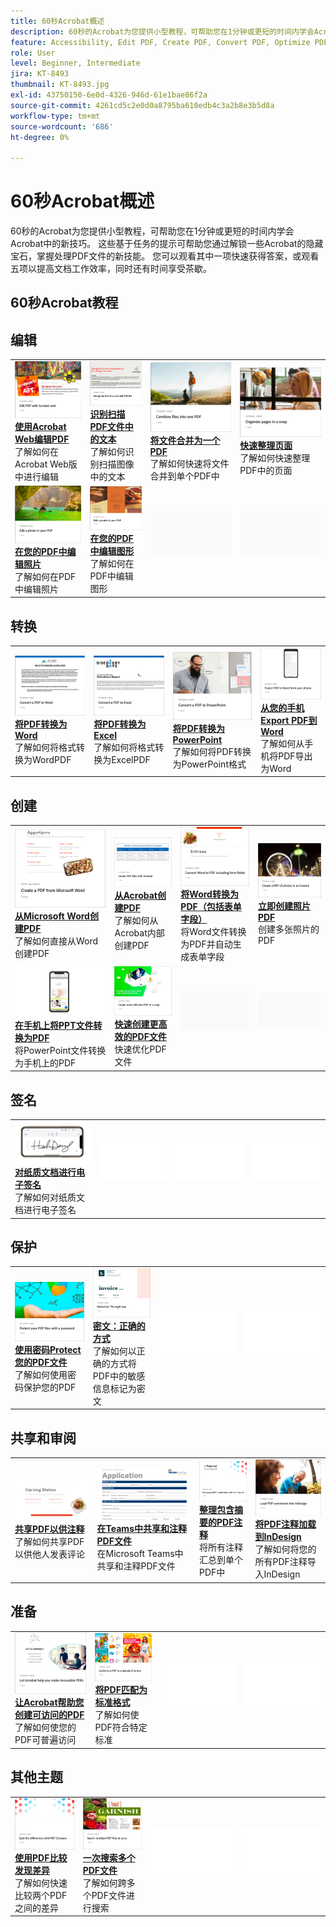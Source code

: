 ```yaml
---
title: 60秒Acrobat概述
description: 60秒的Acrobat为您提供小型教程，可帮助您在1分钟或更短的时间内学会Acrobat中的新技巧
feature: Accessibility, Edit PDF, Create PDF, Convert PDF, Optimize PDF, Sign, Security, Share, Collaboration
role: User
level: Beginner, Intermediate
jira: KT-8493
thumbnail: KT-8493.jpg
exl-id: 43750150-6e0d-4326-946d-61e1bae86f2a
source-git-commit: 4261cd5c2e0d0a8795ba610edb4c3a2b8e3b5d8a
workflow-type: tm+mt
source-wordcount: '686'
ht-degree: 0%

---
```


# 60秒Acrobat概述

60秒的Acrobat为您提供小型教程，可帮助您在1分钟或更短的时间内学会Acrobat中的新技巧。 这些基于任务的提示可帮助您通过解锁一些Acrobat的隐藏宝石，掌握处理PDF文件的新技能。 您可以观看其中一项快速获得答案，或观看五项以提高文档工作效率，同时还有时间享受茶歇。

## 60秒Acrobat教程

## 编辑

<table style="table-layout:fixed">
<tr>
   <td>
    <a href="edit.md">
      <img alt="使用Acrobat Web版编辑PDF" src="../assets/60-edit-web.png" />
    </a>
    <div>
    <a href="edit.md"><strong>使用Acrobat Web编辑PDF</strong></a>
    </div>
    了解如何在Acrobat Web版中进行编辑
    <br>
  </td>
  <td>
    <a href="textrecognition.md">
      <img alt="识别扫描PDF文件中的文本" src="../assets/60-ocr.png" />
    </a>
    <div>
    <a href="textrecognition.md"><strong>识别扫描PDF文件中的文本</strong></a>
    </div>
    了解如何识别扫描图像中的文本
    <br>
  </td>
  <td>
    <a href="combine-to-one-pdf.md">
      <img alt="将多个文件合并为一个PDF" src="../assets/60-combine.png" />
    </a>
    <div>
    <a href="combine-to-one-pdf.md"><strong>将文件合并为一个PDF</strong></a>
    </div>
    了解如何快速将文件合并到单个PDF中
    <br>
  </td>
   <td>
    <a href="organize.md">
      <img alt="快速整理页面" src="../assets/60-organize.png" />
    </a>
    <div>
    <a href="organize.md"><strong>快速整理页面</strong></a>
    </div>
    了解如何快速整理PDF中的页面
    <br>
  </td>
</tr>
<tr>
  <td>
    <a href="editphoto.md">
      <img alt="在您的PDF中编辑照片" src="../assets/60-edit-photo.png" />
    </a>
    <div>
    <a href="editphoto.md"><strong>在您的PDF中编辑照片</strong></a>
    </div>
    了解如何在PDF中编辑照片
  </td>
  <td>
    <a href="editgraphic.md">
      <img alt="在PDF中编辑图形" src="../assets/60-edit-graphic.png" />
    </a>
    <div>
    <a href="editgraphic.md"><strong>在您的PDF中编辑图形</strong></a>
    </div>
    了解如何在PDF中编辑图形
  </td>
  <td>
      <img alt="间隔物" src="../assets/Grayspacer.png" />
        <div>
        <br>
  </td>
  <td>
      <img alt="间隔物" src="../assets/Grayspacer.png" />
        <div>
        <br>
  </td>
</tr>
</table>

## 转换

<table style="table-layout:fixed">
<tr>
  <td>
    <a href="convert-pdf-word.md">
      <img alt="将PDF转换为Word" src="../assets/60-convert-word.png" />
    </a>
    <div>
    <a href="convert-pdf-word.md"><strong>将PDF转换为Word</strong></a>
    </div>
    了解如何将格式转换为WordPDF
  </td>
 <td>
    <a href="convert-pdf-excel.md">
      <img alt="将PDF转换为Excel" src="../assets/60-convert-excel.png" />
    </a>
    <div>
    <a href="convert-pdf-excel.md"><strong>将PDF转换为Excel</strong></a>
    </div>
    了解如何将格式转换为ExcelPDF
  </td>
  <td>
    <a href="convert-pdf-powerpoint.md">
      <img alt="将PDF转换为PowerPoint" src="../assets/60-convert-pptx.png" />
    </a>
    <div>
    <a href="convert-pdf-powerpoint.md"><strong>将PDF转换为PowerPoint</strong></a>
    </div>
    了解如何将PDF转换为PowerPoint格式
  </td>
  <td>
    <a href="exportwordphone.md">
      <img alt="从手机Export PDF到Word" src="../assets/60-export-word-phone.png" />
    </a>
    <div>
    <a href="exportwordphone.md"><strong>从您的手机Export PDF到Word</strong></a>
    </div>
    了解如何从手机将PDF导出为Word
  </td>
</tr>
</table>

## 创建

<table style="table-layout:fixed">
<tr>
  <td>
    <a href="word-to-pdf.md">
      <img alt="从Microsoft Word创建PDF" src="../assets/60-create-word.png" />
    </a>
    <div>
    <a href="word-to-pdf.md"><strong>从Microsoft Word创建PDF</strong></a>
    </div>
    了解如何直接从Word创建PDF
  </td>
  <td>
    <a href="create-from-acrobat.md">
      <img alt="从Acrobat创建PDF" src="../assets/60-create-acrobat.png" />
    </a>
    <div>
    <a href="create-from-acrobat.md"><strong>从Acrobat创建PDF</strong></a>
    </div>
    了解如何从Acrobat内部创建PDF
  <td>
    <a href="wordform.md">
      <img alt="将Word转换为PDF（包括表单字段）" src="../assets/60-convert-word-form.png" />
    </a>
    <div>
    <a href="wordform.md"><strong>将Word转换为PDF（包括表单字段）</strong></a>
    </div>
    将Word文件转换为PDF并自动生成表单字段
  </td>
  <td>
    <a href="photo.md">
      <img alt="立即创建照片PDF" src="../assets/60-create-photos.png" />
    </a>
    <div>
    <a href="photo.md"><strong>立即创建照片PDF</strong></a>
    </div>
    创建多张照片的PDF
  </td>
</tr>
<tr>
  <td>
    <a href="phone.md">
      <img alt="在手机上将PPT文件转换为PDF" src="../assets/60-pptx-phone.png" />
    </a>
    <div>
    <a href="phone.md"><strong>在手机上将PPT文件转换为PDF</strong></a>
    </div>
    将PowerPoint文件转换为手机上的PDF
  </td>
  <td>
    <a href="optimize.md">
      <img alt="快速创建更高效的PDF文件" src="../assets/60-efficient.png" />
    </a>
    <div>
    <a href="optimize.md"><strong>快速创建更高效的PDF文件</strong></a>
    </div>
    快速优化PDF文件
  </td>
  <td>
      <img alt="间隔物" src="../assets/Grayspacer.png" />
        <div>
        <br>
  </td>
  <td>
      <img alt="间隔物" src="../assets/Grayspacer.png" />
        <div>
        <br>
  </td>
</tr>
</table>

## 签名

<table style="table-layout:fixed">
<tr>
  <td>
    <a href="sign.md">
      <img alt="对纸质文档进行电子签名" src="../assets/60-signature.png" />
    </a>
    <div>
    <a href="sign.md"><strong>对纸质文档进行电子签名</strong></a>
    </div>
    了解如何对纸质文档进行电子签名
  </td>
  <td>
      <img alt="间隔物" src="../assets/Whitespacer.png" />
        <div>
        <br>
  </td>
  <td>
      <img alt="间隔物" src="../assets/Whitespacer.png" />
        <div>
        <br>
  </td>
  <td>
      <img alt="间隔物" src="../assets/Whitespacer.png" />
        <div>
        <br>
  </td>
</tr>
</table>

## 保护

<table style="table-layout:fixed">
<tr>
  <td>
    <a href="protect.md">
      <img alt="使用密码Protect您的PDF文件" src="../assets/60-protect.png" />
    </a>
    <div>
    <a href="protect.md"><strong>使用密码Protect您的PDF文件</strong></a>
    </div>
    了解如何使用密码保护您的PDF
  </td>
  <td>
    <a href="redaction.md">
      <img alt="密文：正确方法" src="../assets/60-redaction.png" />
    </a>
    <div>
    <a href="redaction.md"><strong>密文：正确的方式</strong></a>
    </div>
    了解如何以正确的方式将PDF中的敏感信息标记为密文
  </td>
  <td>
      <img alt="间隔物" src="../assets/Whitespacer.png" />
        <div>
        <br>
  </td>
  <td>
      <img alt="间隔物" src="../assets/Whitespacer.png" />
        <div>
        <br>
  </td>
</tr>
</table>

## 共享和审阅

<table style="table-layout:fixed">
<tr>
  <td>
    <a href="share-comment.md">
      <img alt="共享PDF以供注释" src="../assets/60-share-comment.png" />
    </a>
    <div>
    <a href="share-comment.md"><strong>共享PDF以供注释</strong></a>
    </div>
    了解如何共享PDF以供他人发表评论
  </td>
  <td>
    <a href="share-comment-teams.md">
      <img alt="在Teams中共享和注释PDF文件" src="../assets/60-share-teams.png" />
    </a>
    <div>
    <a href="share-comment-teams.md"><strong>在Teams中共享和注释PDF文件</strong></a>
    </div>
    在Microsoft Teams中共享和注释PDF文件
  </td>
  <td>
    <a href="summarize-comments.md">
      <img alt="使用摘要整理PDF注释" src="../assets/60-summarize.png" />
    </a>
    <div>
    <a href="summarize-comments.md"><strong>整理包含摘要的PDF注释</strong></a>
    </div>
    将所有注释汇总到单个PDF中
  </td>
   <td>
    <a href="indesign.md">
      <img alt="将PDF注释加载到InDesign中" src="../assets/60-indesign.png" />
    </a>
    <div>
    <a href="indesign.md"><strong>将PDF注释加载到InDesign</strong></a>
    </div>
    了解如何将您的所有PDF注释导入InDesign
  </td>
</tr>
</table>

## 准备

<table style="table-layout:fixed">
<tr>
  <td>
    <a href="accessible.md">
      <img alt="让Acrobat帮助您创建可访问的PDF" src="../assets/60-accessible.png" />
    </a>
    <div>
    <a href="accessible.md"><strong>让Acrobat帮助您创建可访问的PDF</strong></a>
    </div>
    了解如何使您的PDF可普遍访问
  </td>
 <td>
    <a href="conform.md">
      <img alt="将PDF匹配到标准格式" src="../assets/60-conform.png" />
    </a>
    <div>
    <a href="conform.md"><strong>将PDF匹配为标准格式</strong></a>
    </div>
    了解如何使PDF符合特定标准
  </td>
  <td>
      <img alt="间隔物" src="../assets/Whitespacer.png" />
        <div>
        <br>
  </td>
  <td>
      <img alt="间隔物" src="../assets/Whitespacer.png" />
        <div>
        <br>
  </td>
</tr>
</table>

## 其他主题

<table style="table-layout:fixed">
<tr>
  <td>
    <a href="compare.md">
      <img alt="使用“PDF比较”发现差异" src="../assets/60-compare.png" />
    </a>
    <div>
    <a href="compare.md"><strong>使用PDF比较发现差异</strong></a>
    </div>
    了解如何快速比较两个PDF之间的差异
  </td>
 <td>
    <a href="search.md">
      <img alt="一次搜索多个PDF文件" src="../assets/60-search.png" />
    </a>
    <div>
    <a href="search.md"><strong>一次搜索多个PDF文件</strong></a>
    </div>
    了解如何跨多个PDF文件进行搜索
  </td>
  <td>
      <img alt="间隔物" src="../assets/Whitespacer.png" />
        <div>
        <br>
  </td>
  <td>
      <img alt="间隔物" src="../assets/Whitespacer.png" />
        <div>
        <br>
  </td>
</tr>
</table>